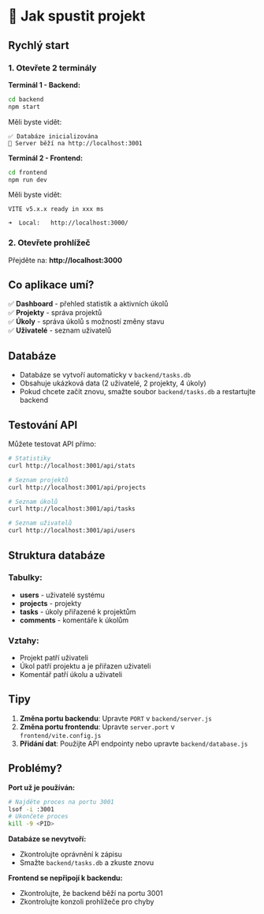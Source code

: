 # 🚀 Jak spustit projekt

## Rychlý start

### 1. Otevřete 2 terminály

**Terminál 1 - Backend:**
```bash
cd backend
npm start
```

Měli byste vidět:
```
✅ Databáze inicializována
🚀 Server běží na http://localhost:3001
```

**Terminál 2 - Frontend:**
```bash
cd frontend
npm run dev
```

Měli byste vidět:
```
VITE v5.x.x ready in xxx ms

➜  Local:   http://localhost:3000/
```

### 2. Otevřete prohlížeč

Přejděte na: **http://localhost:3000**

## Co aplikace umí?

✅ **Dashboard** - přehled statistik a aktivních úkolů  
✅ **Projekty** - správa projektů  
✅ **Úkoly** - správa úkolů s možností změny stavu  
✅ **Uživatelé** - seznam uživatelů  

## Databáze

- Databáze se vytvoří automaticky v `backend/tasks.db`
- Obsahuje ukázková data (2 uživatelé, 2 projekty, 4 úkoly)
- Pokud chcete začít znovu, smažte soubor `backend/tasks.db` a restartujte backend

## Testování API

Můžete testovat API přímo:

```bash
# Statistiky
curl http://localhost:3001/api/stats

# Seznam projektů
curl http://localhost:3001/api/projects

# Seznam úkolů
curl http://localhost:3001/api/tasks

# Seznam uživatelů
curl http://localhost:3001/api/users
```

## Struktura databáze

### Tabulky:
- **users** - uživatelé systému
- **projects** - projekty
- **tasks** - úkoly přiřazené k projektům
- **comments** - komentáře k úkolům

### Vztahy:
- Projekt patří uživateli
- Úkol patří projektu a je přiřazen uživateli
- Komentář patří úkolu a uživateli

## Tipy

1. **Změna portu backendu**: Upravte `PORT` v `backend/server.js`
2. **Změna portu frontendu**: Upravte `server.port` v `frontend/vite.config.js`
3. **Přidání dat**: Použijte API endpointy nebo upravte `backend/database.js`

## Problémy?

**Port už je používán:**
```bash
# Najděte proces na portu 3001
lsof -i :3001
# Ukončete proces
kill -9 <PID>
```

**Databáze se nevytvoří:**
- Zkontrolujte oprávnění k zápisu
- Smažte `backend/tasks.db` a zkuste znovu

**Frontend se nepřipojí k backendu:**
- Zkontrolujte, že backend běží na portu 3001
- Zkontrolujte konzoli prohlížeče pro chyby
